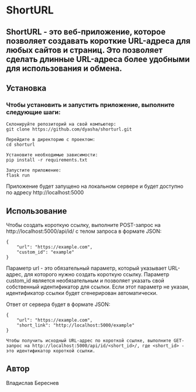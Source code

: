 # ShortURL
## ShortURL - это веб-приложение, которое позволяет создавать короткие URL-адреса для любых сайтов и страниц. Это позволяет сделать длинные URL-адреса более удобными для использования и обмена.

## Установка

### Чтобы установить и запустить приложение, выполните следующие шаги:
```
Склонируйте репозиторий на свой компьютер:
git clone https://github.com/dyasha/shorturl.git
```
```
Перейдите в директорию с проектом:
cd shorturl
```
```
Установите необходимые зависимости:
pip install -r requirements.txt
```

```
Запустите приложение:
flask run
```
Приложение будет запущено на локальном сервере и будет доступно по адресу http://localhost:5000

## Использование
Чтобы создать короткую ссылку, выполните POST-запрос на http://localhost:5000/api/id/ с телом запроса в формате JSON:
```
{
    "url": "https://example.com",
    "custom_id": "example"
}
```
Параметр url - это обязательный параметр, который указывает URL-адрес, для которого нужно создать короткую ссылку. Параметр custom_id является необязательным и позволяет указать свой собственный идентификатор для ссылки. Если этот параметр не указан, идентификатор ссылки будет сгенерирован автоматически.

Ответ от сервера будет в формате JSON:
```
{
    "url": "https://example.com",
    "short_link": "http://localhost:5000/example"
}
```
```
Чтобы получить исходный URL-адрес по короткой ссылке, выполните GET-запрос на http://localhost:5000/api/id/<short_id>/, где <short_id> - это идентификатор короткой ссылки.
```

## Автор
Владислав Береснев